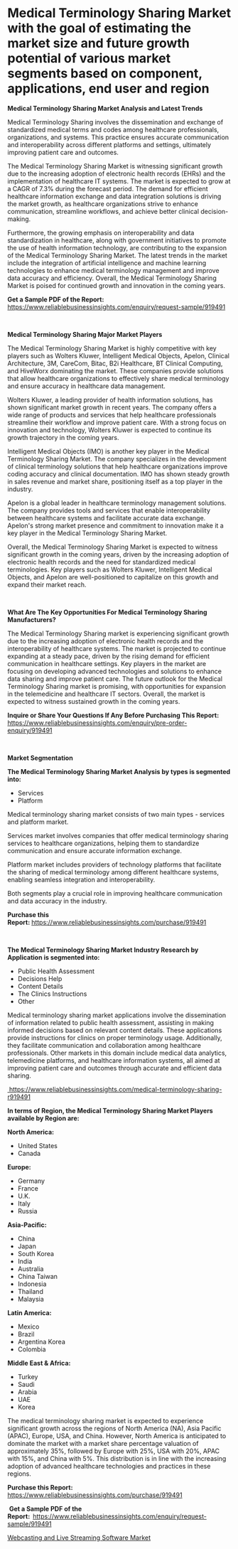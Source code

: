 <p><h1>Medical Terminology Sharing Market with the goal of estimating the market size and future growth potential of various market segments based on component, applications, end user and region</h1></p><p><strong>Medical Terminology Sharing Market Analysis and Latest Trends</strong></p>
<p><p>Medical Terminology Sharing involves the dissemination and exchange of standardized medical terms and codes among healthcare professionals, organizations, and systems. This practice ensures accurate communication and interoperability across different platforms and settings, ultimately improving patient care and outcomes.</p><p>The Medical Terminology Sharing Market is witnessing significant growth due to the increasing adoption of electronic health records (EHRs) and the implementation of healthcare IT systems. The market is expected to grow at a CAGR of 7.3% during the forecast period. The demand for efficient healthcare information exchange and data integration solutions is driving the market growth, as healthcare organizations strive to enhance communication, streamline workflows, and achieve better clinical decision-making.</p><p>Furthermore, the growing emphasis on interoperability and data standardization in healthcare, along with government initiatives to promote the use of health information technology, are contributing to the expansion of the Medical Terminology Sharing Market. The latest trends in the market include the integration of artificial intelligence and machine learning technologies to enhance medical terminology management and improve data accuracy and efficiency. Overall, the Medical Terminology Sharing Market is poised for continued growth and innovation in the coming years.</p></p>
<p><strong>Get a Sample PDF of the Report:&nbsp;</strong> <a href="https://www.reliablebusinessinsights.com/enquiry/request-sample/919491">https://www.reliablebusinessinsights.com/enquiry/request-sample/919491</a></p>
<p>&nbsp;</p>
<p><strong>Medical Terminology Sharing Major Market Players</strong></p>
<p><p>The Medical Terminology Sharing Market is highly competitive with key players such as Wolters Kluwer, Intelligent Medical Objects, Apelon, Clinical Architecture, 3M, CareCom, Bitac, B2i Healthcare, BT Clinical Computing, and HiveWorx dominating the market. These companies provide solutions that allow healthcare organizations to effectively share medical terminology and ensure accuracy in healthcare data management.</p><p>Wolters Kluwer, a leading provider of health information solutions, has shown significant market growth in recent years. The company offers a wide range of products and services that help healthcare professionals streamline their workflow and improve patient care. With a strong focus on innovation and technology, Wolters Kluwer is expected to continue its growth trajectory in the coming years.</p><p>Intelligent Medical Objects (IMO) is another key player in the Medical Terminology Sharing Market. The company specializes in the development of clinical terminology solutions that help healthcare organizations improve coding accuracy and clinical documentation. IMO has shown steady growth in sales revenue and market share, positioning itself as a top player in the industry.</p><p>Apelon is a global leader in healthcare terminology management solutions. The company provides tools and services that enable interoperability between healthcare systems and facilitate accurate data exchange. Apelon's strong market presence and commitment to innovation make it a key player in the Medical Terminology Sharing Market.</p><p>Overall, the Medical Terminology Sharing Market is expected to witness significant growth in the coming years, driven by the increasing adoption of electronic health records and the need for standardized medical terminologies. Key players such as Wolters Kluwer, Intelligent Medical Objects, and Apelon are well-positioned to capitalize on this growth and expand their market reach.</p></p>
<p>&nbsp;</p>
<p><strong>What Are The Key Opportunities For Medical Terminology Sharing Manufacturers?</strong></p>
<p><p>The Medical Terminology Sharing market is experiencing significant growth due to the increasing adoption of electronic health records and the interoperability of healthcare systems. The market is projected to continue expanding at a steady pace, driven by the rising demand for efficient communication in healthcare settings. Key players in the market are focusing on developing advanced technologies and solutions to enhance data sharing and improve patient care. The future outlook for the Medical Terminology Sharing market is promising, with opportunities for expansion in the telemedicine and healthcare IT sectors. Overall, the market is expected to witness sustained growth in the coming years.</p></p>
<p><strong>Inquire or Share Your Questions If Any Before Purchasing This Report:</strong> <a href="https://www.reliablebusinessinsights.com/enquiry/pre-order-enquiry/919491">https://www.reliablebusinessinsights.com/enquiry/pre-order-enquiry/919491</a></p>
<p>&nbsp;</p>
<p><strong>Market Segmentation</strong></p>
<p><strong>The Medical Terminology Sharing Market Analysis by types is segmented into:</strong></p>
<p><ul><li>Services</li><li>Platform</li></ul></p>
<p><p>Medical terminology sharing market consists of two main types - services and platform market. </p><p>Services market involves companies that offer medical terminology sharing services to healthcare organizations, helping them to standardize communication and ensure accurate information exchange. </p><p>Platform market includes providers of technology platforms that facilitate the sharing of medical terminology among different healthcare systems, enabling seamless integration and interoperability. </p><p>Both segments play a crucial role in improving healthcare communication and data accuracy in the industry.</p></p>
<p><strong>Purchase this Report:&nbsp;</strong><a href="https://www.reliablebusinessinsights.com/purchase/919491">https://www.reliablebusinessinsights.com/purchase/919491</a></p>
<p>&nbsp;</p>
<p><strong>The Medical Terminology Sharing Market Industry Research by Application is segmented into:</strong></p>
<p><ul><li>Public Health Assessment</li><li>Decisions Help</li><li>Content Details</li><li>The Clinics Instructions</li><li>Other</li></ul></p>
<p><p>Medical terminology sharing market applications involve the dissemination of information related to public health assessment, assisting in making informed decisions based on relevant content details. These applications provide instructions for clinics on proper terminology usage. Additionally, they facilitate communication and collaboration among healthcare professionals. Other markets in this domain include medical data analytics, telemedicine platforms, and healthcare information systems, all aimed at improving patient care and outcomes through accurate and efficient data sharing.</p></p>
<p><a href="https://www.reliablebusinessinsights.com/medical-terminology-sharing-r919491">&nbsp;https://www.reliablebusinessinsights.com/medical-terminology-sharing-r919491</a></p>
<p><strong>In terms of Region, the Medical Terminology Sharing Market Players available by Region are:</strong></p>
<p>
    <p> <strong> North America: </strong>
        <ul>
            <li>United States</li>
            <li>Canada</li>
        </ul>
        </p> 
    <p> <strong> Europe: </strong>
        <ul>
            <li>Germany</li>
            <li>France</li>
            <li>U.K.</li>
            <li>Italy</li>
            <li>Russia</li>
        </ul>
        </p> 
    <p> <strong> Asia-Pacific: </strong>
        <ul>
            <li>China</li>
            <li>Japan</li>
            <li>South Korea</li>
            <li>India</li>
            <li>Australia</li>
            <li>China Taiwan</li>
            <li>Indonesia</li>
            <li>Thailand</li>
            <li>Malaysia</li>
        </ul>
        </p> 
    <p> <strong> Latin America: </strong>
        <ul>
            <li>Mexico</li>
            <li>Brazil</li>
            <li>Argentina Korea</li>
            <li>Colombia</li>
        </ul>
        </p> 
    <p> <strong> Middle East & Africa: </strong>
        <ul>
            <li>Turkey</li>
            <li>Saudi</li>
            <li>Arabia</li>
            <li>UAE</li>
            <li>Korea</li>
        </ul>
    </p>
    </p>
<p><p>The medical terminology sharing market is expected to experience significant growth across the regions of North America (NA), Asia Pacific (APAC), Europe, USA, and China. However, North America is anticipated to dominate the market with a market share percentage valuation of approximately 35%, followed by Europe with 25%, USA with 20%, APAC with 15%, and China with 5%. This distribution is in line with the increasing adoption of advanced healthcare technologies and practices in these regions.</p></p>
<p><strong>Purchase this Report: </strong><a href="https://www.reliablebusinessinsights.com/purchase/919491">https://www.reliablebusinessinsights.com/purchase/919491</a></p>
<p>&nbsp;<strong>Get a Sample PDF of the Report:&nbsp;&nbsp;</strong><a href="https://www.reliablebusinessinsights.com/enquiry/request-sample/919491">https://www.reliablebusinessinsights.com/enquiry/request-sample/919491</a></p>
<p><strong></strong></p>
<p><p><a href="https://github.com/globismark/Market-Research-Report-List-5/blob/main/webcasting-and-live-streaming-software-market.md">Webcasting and Live Streaming Software Market</a></p></p>
